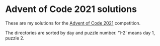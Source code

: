 # Advent of Code 2021 solutions

These are my solutions for the [Advent of Code 2021](https://adventofcode.com/2021) competition.

The directories are sorted by day and puzzle number. '1-2' means day 1, puzzle 2.
